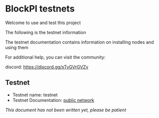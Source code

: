 # BlockPI testnets

Welcome to use and test this project

The following is the testnet information

The testnet documentation contains information on installing nodes and using them

For additional help, you can visit the community:

discord: https://discord.gg/xTvGVrGVZv


## Testnet
* Testnet name: testnet
* Testnet Documentation: [public network](testnet/public-testnet/README.md)


*This document has not been written yet, please be patient*
